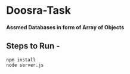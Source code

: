 # Doosra-Task

#### Assmed Databases in form of Array of Objects
## Steps to Run -
```
npm install 
node server.js
```
